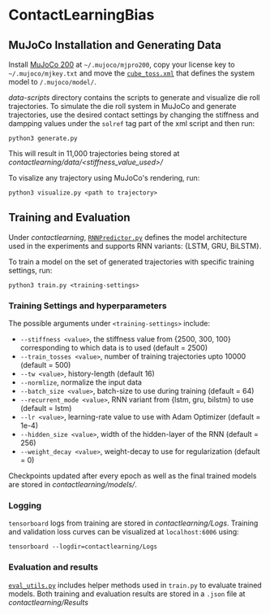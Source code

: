 # ContactLearningBias

## MuJoCo Installation and Generating Data
Install [MuJoCo 200](https://www.roboti.us/index.html) at `~/.mujoco/mjpro200`, copy your license key to `~/.mujoco/mjkey.txt` and move the [`cube_toss.xml`](data-scripts/cube_toss.xml) that defines the system model to `/.mujoco/model/`.

*data-scripts* directory contains the scripts to generate and visualize die roll trajectories. 
To simulate the die roll system in MuJoCo and generate trajectories, use the desired contact settings by changing the stiffness and dampping values under the `solref` tag part of the xml script and then run:
```
python3 generate.py
```
This will result in 11,000 trajectories being stored at *contactlearning/data/<stiffness_value_used>/*

To visalize any trajectory using MuJoCo's rendering, run:
```
python3 visualize.py <path to trajectory>
```

## Training and Evaluation
Under *contactlearning*, [`RNNPredictor.py`](contactlearning/RNNPredictor.py) defines the model architecture used in the experiments and supports RNN variants: {LSTM, GRU, BiLSTM}.

To train a model on the set of generated trajectories with specific training settings, run:
```
python3 train.py <training-settings>
```
### Training Settings and hyperparameters
The possible arguments under `<training-settings>` include:
* `--stiffness <value>`, the stiffness value from {2500, 300, 100} corresponding to which data is to used (default = 2500)
* `--train_tosses <value>`, number of training trajectories upto 10000 (default = 500)
* `--tw <value>`, history-length (default 16)
* `--normlize`, normalize the input data
* `--batch_size <value>`, batch-size to use during training (default = 64)
* `--recurrent_mode <value>`, RNN variant from {lstm, gru, bilstm} to use (default = lstm)
* `--lr <value>`, learning-rate value to use with Adam Optimizer (default = 1e-4)
* `--hidden_size <value>`, width of the hidden-layer of the RNN (default = 256)
* `--weight_decay <value>`, weight-decay to use for regularization (default = 0)

Checkpoints updated after every epoch as well as the final trained models are stored in *contactlearning/models/*.

### Logging
`tensorboard` logs from training are stored in *contactlearning/Logs*. Training and validation loss curves can be visualized at `localhost:6006` using:
```
tensorboard --logdir=contactlearning/Logs
```

### Evaluation and results
[`eval_utils.py`](contactlearning/eval_utils.py) includes helper methods used in `train.py` to evaluate trained models. 
Both training and evaluation results are stored in a `.json` file at *contactlearning/Results*
